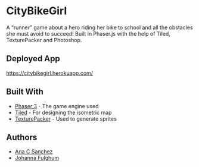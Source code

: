 # CityBikeGirl

A “runner” game about a hero riding her bike to school and all the obstacles she must avoid to succeed! Built in Phaser.js with the help of Tiled, TexturePacker and Photoshop.

## Deployed App

https://citybikegirl.herokuapp.com/

## Built With

* [Phaser 3](https://phaser.io/phaser3) - The game engine used
* [Tiled](http://www.mapeditor.org) - For designing the isometric map
* [TexturePacker](https://www.codeandweb.com/texturepacker) - Used to generate sprites

## Authors

* [Ana C Sanchez](https://github.com/anacsanchez)
* [Johanna Fulghum](https://github.com/jfulghum)

